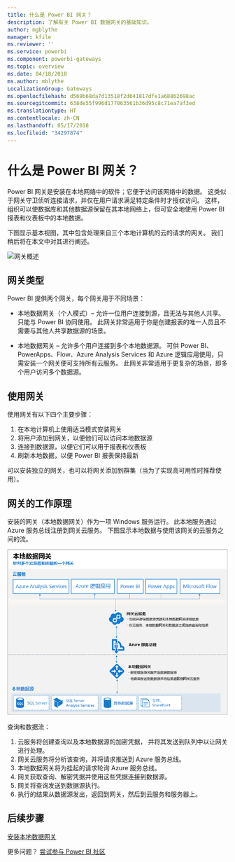 ```yaml
---
title: 什么是 Power BI 网关？
description: 了解有关 Power BI 数据网关的基础知识。
author: mgblythe
manager: kfile
ms.reviewer: ''
ms.service: powerbi
ms.component: powerbi-gateways
ms.topic: overview
ms.date: 04/18/2018
ms.author: mblythe
LocalizationGroup: Gateways
ms.openlocfilehash: d569b68da7d13518f2d641817dfe1a68862698ac
ms.sourcegitcommit: 638de55f996d177063561b36d95c8c71ea7af3ed
ms.translationtype: HT
ms.contentlocale: zh-CN
ms.lasthandoff: 05/17/2018
ms.locfileid: "34297874"
---
```

# <a name="what-are-power-bi-gateways"></a>什么是 Power BI 网关？

Power BI 网关是安装在本地网络中的软件；它便于访问该网络中的数据。 这类似于网关守卫侦听连接请求，并仅在用户请求满足特定条件时才授权访问。 这样，组织可以使数据库和其他数据源保留在其本地网络上，但可安全地使用 Power BI 报表和仪表板中的本地数据。

下图显示基本视图，其中包含处理来自三个本地计算机的云的请求的网关。 我们稍后将在本文中对其进行阐述。

![网关概述](media/service-gateway-getting-started/gateway-overview.png)

## <a name="types-of-gateways"></a>网关类型

Power BI 提供两个网关，每个网关用于不同场景：

* 本地数据网关（个人模式）– 允许一位用户连接到源，且无法与其他人共享。 只能与 Power BI 协同使用。 此网关非常适用于你是创建报表的唯一人员且不需要与其他人共享数据源的场景。

* 本地数据网关 – 允许多个用户连接到多个本地数据源。 可供 Power BI、PowerApps、Flow、Azure Analysis Services 和 Azure 逻辑应用使用，只需安装一个网关便可支持所有云服务。 此网关非常适用于更复杂的场景，即多个用户访问多个数据源。 

## <a name="using-a-gateway"></a>使用网关

使用网关有以下四个主要步骤：

1. 在本地计算机上使用适当模式安装网关
2. 将用户添加到网关，以便他们可以访问本地数据源
3. 连接到数据源，以便它们可以用于报表和仪表板
4. 刷新本地数据，以便 Power BI 报表保持最新

可以安装独立的网关，也可以将网关添加到群集（当为了实现高可用性时推荐使用）。

## <a name="how-gateways-work"></a>网关的工作原理

安装的网关（本地数据网关）作为一项 Windows 服务运行。 此本地服务通过 Azure 服务总线注册到网关云服务。 下图显示本地数据与使用该网关的云服务之间的流。

![具有网关数据流的图表](media/service-gateway-getting-started/gateway-how-it-works.png)

查询和数据流：

1. 云服务将创建查询以及本地数据源的加密凭据， 并将其发送到队列中以让网关进行处理。
2. 网关云服务将分析该查询，并将请求推送到 Azure 服务总线。
3. 本地数据网关将为挂起的请求轮询 Azure 服务总线。
4. 网关获取查询、解密凭据并使用这些凭据连接到数据源。
5. 网关将查询发送到数据源执行。
6. 执行的结果从数据源发出，返回到网关，然后到云服务和服务器上。

## <a name="next-steps"></a>后续步骤
[安装本地数据网关](service-gateway-install.md)

更多问题？ [尝试参与 Power BI 社区](http://community.powerbi.com/)

